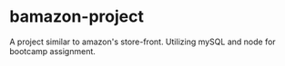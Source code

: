 # bamazon-project
A project similar to amazon's store-front. Utilizing mySQL and node for bootcamp assignment.
